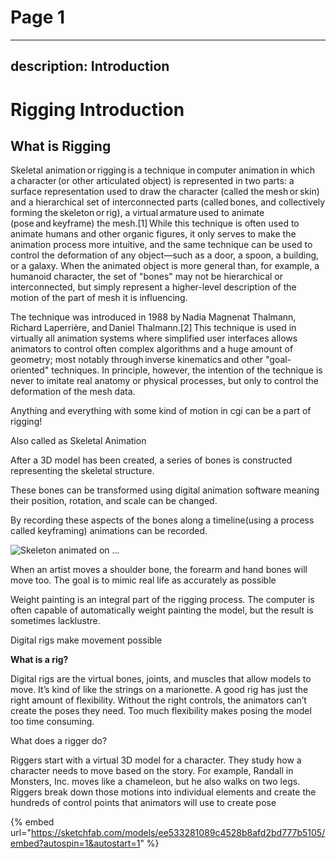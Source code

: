 # Page 1

---
description: Introduction
---

# Rigging Introduction

## What is Rigging

Skeletal animation or rigging is a technique in computer animation in which a character (or other articulated object) is represented in two parts: a surface representation used to draw the character (called the mesh or skin) and a hierarchical set of interconnected parts (called bones, and collectively forming the skeleton or rig), a virtual armature used to animate (pose and keyframe) the mesh.\[1] While this technique is often used to animate humans and other organic figures, it only serves to make the animation process more intuitive, and the same technique can be used to control the deformation of any object—such as a door, a spoon, a building, or a galaxy. When the animated object is more general than, for example, a humanoid character, the set of "bones" may not be hierarchical or interconnected, but simply represent a higher-level description of the motion of the part of mesh it is influencing.

The technique was introduced in 1988 by Nadia Magnenat Thalmann, Richard Laperrière, and Daniel Thalmann.\[2] This technique is used in virtually all animation systems where simplified user interfaces allows animators to control often complex algorithms and a huge amount of geometry; most notably through inverse kinematics and other "goal-oriented" techniques. In principle, however, the intention of the technique is never to imitate real anatomy or physical processes, but only to control the deformation of the mesh data.

Anything and everything with some kind of motion in cgi can be a part of rigging!

Also called as Skeletal Animation

After a 3D model has been created, a series of bones is constructed representing the skeletal structure.

These bones can be transformed using digital animation software meaning their position, rotation, and scale can be changed.

By recording these aspects of the bones along a timeline(using a process called keyframing) animations can be recorded.

![Skeleton animated on ...](.gitbook/assets/maya\_PCUeBDoedx.gif)

When an artist moves a shoulder bone, the forearm and hand bones will move too. The goal is to mimic real life as accurately as possible

Weight painting is an integral part of the rigging process. The computer is often capable of automatically weight painting the model, but the result is sometimes lacklustre.

Digital rigs make movement possible

**What is a rig?**

Digital rigs are the virtual bones, joints, and muscles that allow models to move. It’s kind of like the strings on a marionette. A good rig has just the right amount of flexibility. Without the right controls, the animators can’t create the poses they need. Too much flexibility makes posing the model too time consuming.

What does a rigger do?

Riggers start with a virtual 3D model for a character. They study how a character needs to move based on the story. For example, Randall in Monsters, Inc. moves like a chameleon, but he also walks on two legs. Riggers break down those motions into individual elements and create the hundreds of control points that animators will use to create pose

{% embed url="https://sketchfab.com/models/ee533281089c4528b8afd2bd777b5105/embed?autospin=1&autostart=1" %}
